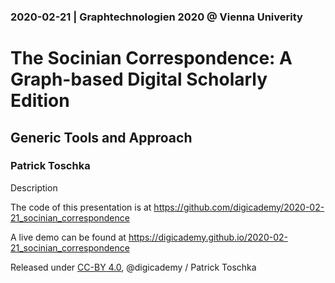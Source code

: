 ### 2020-02-21 | Graphtechnologien 2020 @ Vienna Univerity

# The Socinian Correspondence: A Graph-based Digital Scholarly Edition 

## Generic Tools and Approach

### Patrick Toschka

Description

The code of this presentation is at https://github.com/digicademy/2020-02-21_socinian_correspondence

A live demo can be found at https://digicademy.github.io/2020-02-21_socinian_correspondence

Released under [CC-BY 4.0](https://creativecommons.org/licenses/by/4.0/), @digicademy / Patrick Toschka
